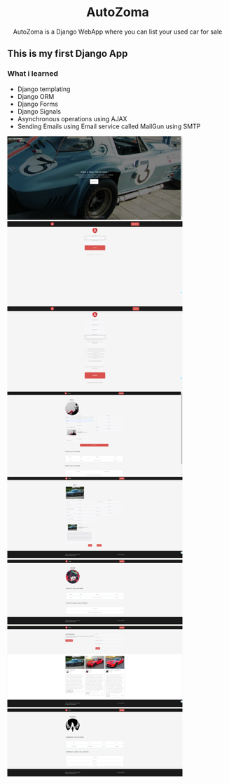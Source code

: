 <h1 align="center">AutoZoma</h1>
<div align="center">
AutoZoma is a Django WebApp where you can list your used car for sale 
</div>
<be>
<h2>This is my first Django App</h2>
<h3>What i learned</h3>
<ul>
  <li>Django templating</li>
  <li>Django ORM</li>
  <li>Django Forms</li>
  <li>Django Signals</li>
  <li>Asynchronous operations using AJAX</li>
  <li>Sending Emails using Email service called MailGun using SMTP</li>
</ul>
<div>
<img src="https://github.com/Hazem-Ahmed-Salem/AutoZoma-Django-App/blob/master/previews/1.png" alt="feed example" width="400">
<img src="https://github.com/Hazem-Ahmed-Salem/AutoZoma-Django-App/blob/master/previews/2.png" alt="feed example" width="400">
<img src="https://github.com/Hazem-Ahmed-Salem/AutoZoma-Django-App/blob/master/previews/3.png" alt="feed example" width="400">
<img src="https://github.com/Hazem-Ahmed-Salem/AutoZoma-Django-App/blob/master/previews/4.png" alt="feed example" width="400">
<img src="https://github.com/Hazem-Ahmed-Salem/AutoZoma-Django-App/blob/master/previews/5.png" alt="feed example" width="400">
<img src="https://github.com/Hazem-Ahmed-Salem/AutoZoma-Django-App/blob/master/previews/6.png" alt="feed example" width="400">
<img src="https://github.com/Hazem-Ahmed-Salem/AutoZoma-Django-App/blob/master/previews/7.png" alt="feed example" width="400">
<img src="https://github.com/Hazem-Ahmed-Salem/AutoZoma-Django-App/blob/master/previews/8.png" alt="feed example" width="400">

</div>
</p>

